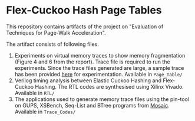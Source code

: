 # Flex-Cuckoo Hash Page Tables

This repository contains artifacts of the project on "Evaluation of Techniques for Page-Walk Acceleration".

The artifact consists of following files. 
1. Experiments on virtual memory traces to show memory fragmentation (Figure 4 and 6 from the report). Trace file is required to run the experiments. Since the trace files generated are large, a sample trace has been provided [here](https://drive.google.com/file/d/1mVjP6ARcCd_0aPk9u3Hzec2UiP_NuDOv/view?usp=share_link) for experimentation. 
Available in `Page_Table/`
2. Verilog timing analysis between Elastic Cuckoo Hashing and Flex-Cuckoo Hashing. The RTL codes are synthesised using Xilinx Vivado. 
Available in `RTL/`
3. The applications used to generate memory trace files using the pin-tool on GUPS, XSBench, Seq-List and BTree programs from [Mosaic](https://dl.acm.org/doi/10.1145/3582016.3582021).
Available in `Trace_Codes/`


